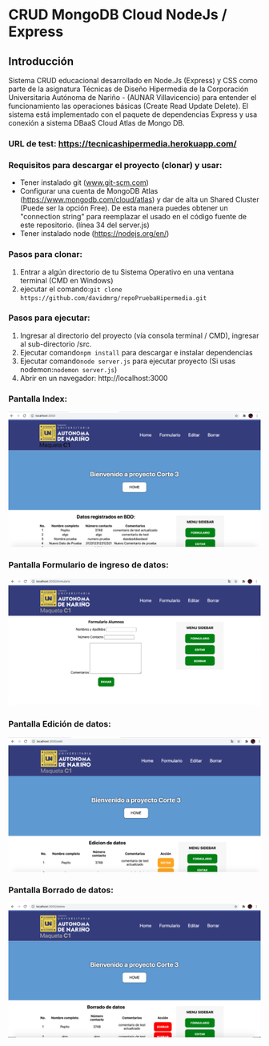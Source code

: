 # CRUD MongoDB Cloud NodeJs / Express


## Introducción
Sistema CRUD educacional desarrollado en Node.Js (Express) y CSS como parte de la asignatura Técnicas de Diseño Hipermedia de la Corporación Universitaria Autónoma de Nariño - (AUNAR Villavicencio) para entender el funcionamiento las operaciones básicas (Create Read Update Delete). El sistema está implementado con el paquete de dependencias Express y usa conexión a sistema DBaaS Cloud Atlas de Mongo DB.

### URL de test: https://tecnicashipermedia.herokuapp.com/

### Requisitos para descargar el proyecto (clonar) y usar:
- Tener instalado git (www.git-scm.com)
- Configurar una cuenta de MongoDB Atlas (https://www.mongodb.com/cloud/atlas) y dar de alta un Shared Cluster (Puede ser la opción Free). De esta manera puedes obtener un "connection string" para reemplazar el usado en el código fuente de este repositorio. (línea 34 del server.js)
- Tener instalado node (https://nodejs.org/en/)

### Pasos para clonar:
1. Entrar a algún directorio de tu Sistema Operativo en una ventana terminal (CMD en Windows)
2. ejecutar el comando:```git clone https://github.com/davidmrg/repoPruebaHipermedia.git```

### Pasos para ejecutar:
1. Ingresar al directorio del proyecto (vía consola terminal / CMD), ingresar al sub-directorio /src.
2. Ejecutar comando```npm install``` para descargar e instalar dependencias
3. Ejecutar comando```node server.js``` para ejecutar proyecto (Si usas nodemon:```nodemon server.js```)
3. Abrir en un navegador: http://localhost:3000


### Pantalla Index:
![](public/assets/images/screen4.png)

### Pantalla Formulario de ingreso de datos:
![](public/assets/images/screen3.png)

### Pantalla Edición de datos:
![](public/assets/images/screen2.png)

### Pantalla Borrado de datos:
![](public/assets/images/screen1.png)
